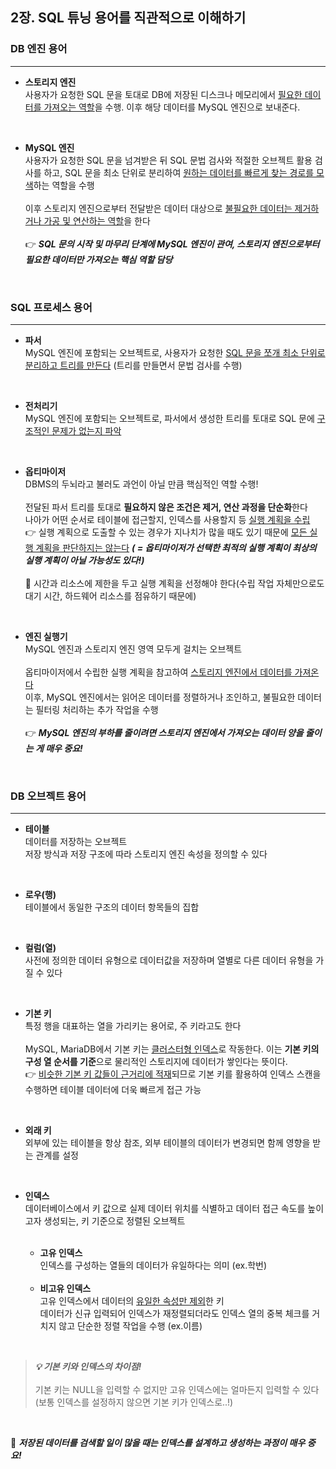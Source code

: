 ## 2장. SQL 튜닝 용어를 직관적으로 이해하기

### DB 엔진 용어
---
- **스토리지 엔진** <br>
사용자가 요청한 SQL 문을 토대로 DB에 저장된 디스크나 메모리에서 <u>필요한 데이터를 가져오는 역할</u>을 수행. 이후 해당 데이터를 MySQL 엔진으로 보내준다.

<br>

- **MySQL 엔진** <br>
사용자가 요청한 SQL 문을 넘겨받은 뒤 SQL 문법 검사와 적절한 오브젝트 활용 검사를 하고, SQL 문을 최소 단위로 분리하여 <u>원하는 데이터를 빠르게 찾는 경로를 모색</u>하는 역할을 수행 <br><br>
이후 스토리지 엔진으로부터 전달받은 데이터 대상으로 <u>불필요한 데이터는 제거하거나 가공 및 연산하는 역할</u>을 한다 <br><br>
👉 ***SQL 문의 시작 및 마무리 단계에 MySQL 엔진이 관여, 스토리지 엔진으로부터 필요한 데이터만 가져오는 핵심 역할 담당***

<br>

### SQL 프로세스 용어
---
- **파서** <br>
MySQL 엔진에 포함되는 오브젝트로, 사용자가 요청한 <u>SQL 문을 쪼개 최소 단위로 분리하고 트리를 만든다</u> (트리를 만들면서 문법 검사를 수행)

<br>

- **전처리기**<br>
MySQL 엔진에 포함되는 오브젝트로, 파서에서 생성한 트리를 토대로 SQL 문에 <u>구조적인 문제가 없는지 파악</u>

<br>

- **옵티마이저** <br>
DBMS의 두뇌라고 불러도 과언이 아닐 만큼 핵심적인 역할 수행! <br><br>
전달된 파서 트리를 토대로 **필요하지 않은 조건은 제거, 연산 과정을 단순화**한다 <br>
나아가 어떤 순서로 테이블에 접근할지, 인덱스를 사용할지 등 <u>실행 계획을 수립</u> <br>
👉 실행 계획으로 도출할 수 있는 경우가 지나치가 많을 때도 있기 때문에 <u>모든 실행 계획을 판단하지는 않는다</u> ***( = 옵티마이저가 선택한 최적의 실행 계획이 최상의 실행 계획이 아닐 가능성도 있다!)*** <br><br>
📢 시간과 리소스에 제한을 두고 실행 계획을 선정해야 한다(수립 작업 자체만으로도 대기 시간, 하드웨어 리소스를 점유하기 때문에)

<br>

- **엔진 실행기** <br>
MySQL 엔진과 스토리지 엔진 영역 모두게 걸치는 오브젝트 <br><br>
옵티마이저에서 수립한 실행 계획을 참고하여 <u>스토리지 엔진에서 데이터를 가져온다</u> <br>
이후, MySQL 엔진에서는 읽어온 데이터를 정렬하거나 조인하고, 불필요한 데이터는 필터링 처리하는 추가 작업을 수행 <br><br>
👉 ***MySQL 엔진의 부하를 줄이려면 스토리지 엔진에서 가져오는 데이터 양을 줄이는 게 매우 중요!***

<br>

### DB 오브젝트 용어
---
- **테이블** <br>
데이터를 저장하는 오브젝트 <br>
저장 방식과 저장 구조에 따라 스토리지 엔진 속성을 정의할 수 있다

<br>

- **로우(행)** <br>
테이블에서 동일한 구조의 데이터 항목들의 집합

<br>

- **컬럼(열)** <br>
사전에 정의한 데이터 유형으로 데이터값을 저장하며 열별로 다른 데이터 유형을 가질 수 있다 

<br>

- **기본 키** <br>
특정 행을 대표하는 열을 가리키는 용어로, 주 키라고도 한다 <br><br>
MySQL, MariaDB에서 기본 키는 <u>클러스터형 인덱스</u>로 작동한다. 이는 **기본 키의 구성 열 순서를 기준**으로 물리적인 스토리지에 데이터가 쌓인다는 뜻이다. <br>
👉 <u>비슷한 기본 키 값들이 근거리에 적재</u>되므로 기본 키를 활용하여 인덱스 스캔을 수행하면 테이블 데이터에 더욱 빠르게 접근 가능

<br>

- **외래 키**<br>
외부에 있는 테이블을 항상 참조, 외부 테이블의 데이터가 변경되면 함께 영향을 받는 관계를 설정

<br>

- **인덱스**<br>
데이터베이스에서 키 값으로 실제 데이터 위치를 식별하고 데이터 접근 속도를 높이고자 생성되는, 키 기준으로 정렬된 오브젝트 

    <br>

    - **고유 인덱스**<br>
    인덱스를 구성하는 열들의 데이터가 유일하다는 의미 (ex.학번)

    <br>

    - **비고유 인덱스**<br>
    고유 인덱스에서 데이터의 <u>유일한 속성만 제외</u>한 키 <br>
    데이터가 신규 입력되어 인덱스가 재정렬되더라도 인덱스 열의 중복 체크를 거치지 않고 단순한 정렬 작업을 수행 (ex.이름)

<br>

> ***💡 기본 키와 인덱스의 차이점!*** <br><br>
기본 키는 NULL을 입력할 수 없지만 고유 인덱스에는 얼마든지 입력할 수 있다
(보통 인덱스를 설정하지 않으면 기본 키가 인덱스로..!)

<br>

📢 ***저장된 데이터를 검색할 일이 많을 때는 인덱스를 설계하고 생성하는 과정이 매우 중요!***